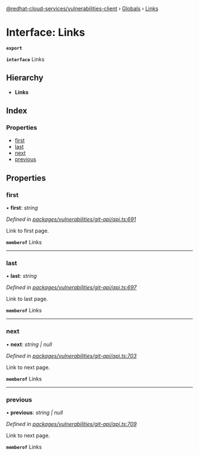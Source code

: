 [@redhat-cloud-services/vulnerabilities-client](../README.md) › [Globals](../globals.md) › [Links](links.md)

# Interface: Links

**`export`** 

**`interface`** Links

## Hierarchy

* **Links**

## Index

### Properties

* [first](links.md#first)
* [last](links.md#last)
* [next](links.md#next)
* [previous](links.md#previous)

## Properties

###  first

• **first**: *string*

*Defined in [packages/vulnerabilities/git-api/api.ts:691](https://github.com/RedHatInsights/javascript-clients/blob/master/packages/vulnerabilities/git-api/api.ts#L691)*

Link to first page.

**`memberof`** Links

___

###  last

• **last**: *string*

*Defined in [packages/vulnerabilities/git-api/api.ts:697](https://github.com/RedHatInsights/javascript-clients/blob/master/packages/vulnerabilities/git-api/api.ts#L697)*

Link to last page.

**`memberof`** Links

___

###  next

• **next**: *string | null*

*Defined in [packages/vulnerabilities/git-api/api.ts:703](https://github.com/RedHatInsights/javascript-clients/blob/master/packages/vulnerabilities/git-api/api.ts#L703)*

Link to next page.

**`memberof`** Links

___

###  previous

• **previous**: *string | null*

*Defined in [packages/vulnerabilities/git-api/api.ts:709](https://github.com/RedHatInsights/javascript-clients/blob/master/packages/vulnerabilities/git-api/api.ts#L709)*

Link to next page.

**`memberof`** Links
